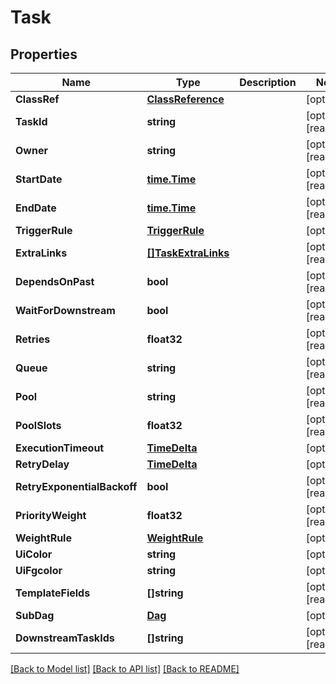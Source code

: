 # Task

## Properties

Name | Type | Description | Notes
------------ | ------------- | ------------- | -------------
**ClassRef** | [**ClassReference**](ClassReference.md) |  | [optional] 
**TaskId** | **string** |  | [optional] [readonly] 
**Owner** | **string** |  | [optional] [readonly] 
**StartDate** | [**time.Time**](time.Time.md) |  | [optional] [readonly] 
**EndDate** | [**time.Time**](time.Time.md) |  | [optional] [readonly] 
**TriggerRule** | [**TriggerRule**](TriggerRule.md) |  | [optional] 
**ExtraLinks** | [**[]TaskExtraLinks**](Task_extra_links.md) |  | [optional] [readonly] 
**DependsOnPast** | **bool** |  | [optional] [readonly] 
**WaitForDownstream** | **bool** |  | [optional] [readonly] 
**Retries** | **float32** |  | [optional] [readonly] 
**Queue** | **string** |  | [optional] [readonly] 
**Pool** | **string** |  | [optional] [readonly] 
**PoolSlots** | **float32** |  | [optional] [readonly] 
**ExecutionTimeout** | [**TimeDelta**](TimeDelta.md) |  | [optional] 
**RetryDelay** | [**TimeDelta**](TimeDelta.md) |  | [optional] 
**RetryExponentialBackoff** | **bool** |  | [optional] [readonly] 
**PriorityWeight** | **float32** |  | [optional] [readonly] 
**WeightRule** | [**WeightRule**](WeightRule.md) |  | [optional] 
**UiColor** | **string** |  | [optional] 
**UiFgcolor** | **string** |  | [optional] 
**TemplateFields** | **[]string** |  | [optional] [readonly] 
**SubDag** | [**Dag**](DAG.md) |  | [optional] 
**DownstreamTaskIds** | **[]string** |  | [optional] [readonly] 

[[Back to Model list]](../README.md#documentation-for-models) [[Back to API list]](../README.md#documentation-for-api-endpoints) [[Back to README]](../README.md)


